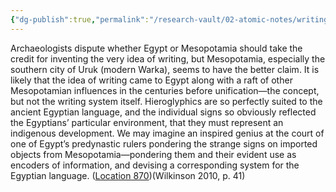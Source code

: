 ```yaml
---
{"dg-publish":true,"permalink":"/research-vault/02-atomic-notes/writing-as-a-concept-came-to-egypt-from-mesopotamia/"}
---
```


Archaeologists dispute whether Egypt or Mesopotamia should take the credit for inventing the very idea of writing, but Mesopotamia, especially the southern city of Uruk (modern Warka), seems to have the better claim. It is likely that the idea of writing came to Egypt along with a raft of other Mesopotamian influences in the centuries before unification—the concept, but not the writing system itself. Hieroglyphics are so perfectly suited to the ancient Egyptian language, and the individual signs so obviously reflected the Egyptians’ particular environment, that they must represent an indigenous development. We may imagine an inspired genius at the court of one of Egypt’s predynastic rulers pondering the strange signs on imported objects from Mesopotamia—pondering them and their evident use as encoders of information, and devising a corresponding system for the Egyptian language. ([Location 870](https://readwise.io/to_kindle?action=open&asin=B004FGMZAI&location=870))(Wilkinson 2010, p. 41)